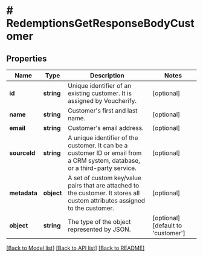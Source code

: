# # RedemptionsGetResponseBodyCustomer

## Properties

Name | Type | Description | Notes
------------ | ------------- | ------------- | -------------
**id** | **string** | Unique identifier of an existing customer. It is assigned by Voucherify. | [optional]
**name** | **string** | Customer&#39;s first and last name. | [optional]
**email** | **string** | Customer&#39;s email address. | [optional]
**sourceId** | **string** | A unique identifier of the customer. It can be a customer ID or email from a CRM system, database, or a third-party service. | [optional]
**metadata** | **object** | A set of custom key/value pairs that are attached to the customer. It stores all custom attributes assigned to the customer. | [optional]
**object** | **string** | The type of the object represented by JSON. | [optional] [default to 'customer']

[[Back to Model list]](../../README.md#models) [[Back to API list]](../../README.md#endpoints) [[Back to README]](../../README.md)
